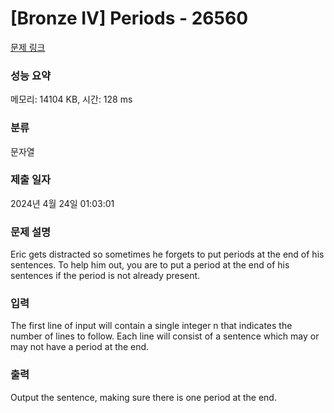 # [Bronze IV] Periods - 26560 

[문제 링크](https://www.acmicpc.net/problem/26560) 

### 성능 요약

메모리: 14104 KB, 시간: 128 ms

### 분류

문자열

### 제출 일자

2024년 4월 24일 01:03:01

### 문제 설명

<p>Eric gets distracted so sometimes he forgets to put periods at the end of his sentences. To help him out, you are to put a period at the end of his sentences if the period is not already present.</p>

### 입력 

 <p>The first line of input will contain a single integer n that indicates the number of lines to follow. Each line will consist of a sentence which may or may not have a period at the end.</p>

### 출력 

 <p>Output the sentence, making sure there is one period at the end.</p>

